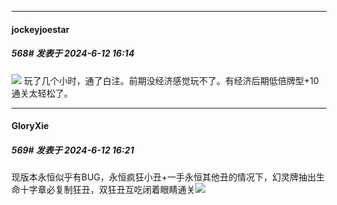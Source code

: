 ﻿
*****

####  jockeyjoestar  
##### 568#       发表于 2024-6-12 16:14

<img src="https://static.saraba1st.com/image/smiley/face2017/009.gif" referrerpolicy="no-referrer"> 玩了几个小时，通了白注。前期没经济感觉玩不了。有经济后期低倍牌型+10通关太轻松了。


*****

####  GloryXie  
##### 569#       发表于 2024-6-12 16:21

现版本永恒似乎有BUG，永恒疯狂小丑+一手永恒其他丑的情况下，幻灵牌抽出生命十字章必复制狂丑，双狂丑互吃闭着眼睛通关<img src="https://static.saraba1st.com/image/smiley/face2017/018.png" referrerpolicy="no-referrer">

